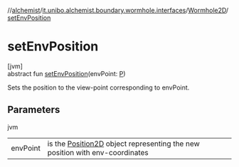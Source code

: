 //[alchemist](../../../index.md)/[it.unibo.alchemist.boundary.wormhole.interfaces](../index.md)/[Wormhole2D](index.md)/[setEnvPosition](set-env-position.md)

# setEnvPosition

[jvm]\
abstract fun [setEnvPosition](set-env-position.md)(envPoint: [P](../../it.unibo.alchemist.boundary.wormhole.implementation/-abstract-wormhole2-d/index.md))

Sets the position to the view-point corresponding to envPoint.

## Parameters

jvm

| | |
|---|---|
| envPoint | is the [Position2D](../../it.unibo.alchemist.model.interfaces/-position2-d/index.md) object representing the new position with env-coordinates |
